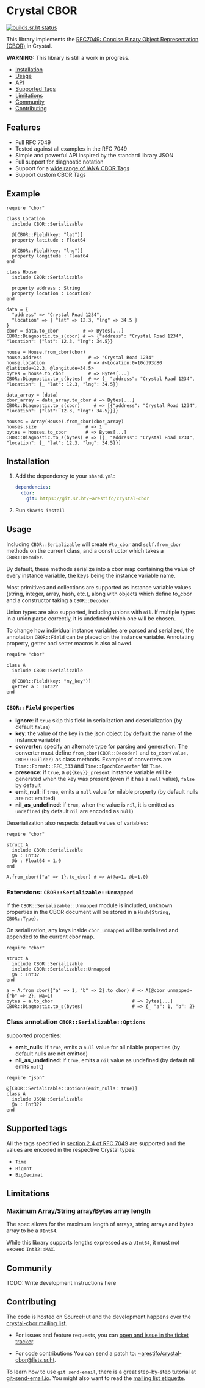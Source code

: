 # Crystal CBOR

[![builds.sr.ht status](https://builds.sr.ht/~arestifo/crystal-cbor.svg)](https://builds.sr.ht/~arestifo/crystal-cbor?)

This library implements the [RFC7049: Concise Binary Object Representation (CBOR)][rfc]
in Crystal.

**WARNING:** This library is still a work in progress.

- [Installation](#installation)
- [Usage](#usage)
- [API](./docs/api.md)
- [Supported Tags](#supported-tags)
- [Limitations](#limitations)
- [Community](#community)
- [Contributing](#contributing)

## Features

- Full RFC 7049
- Tested against all examples in the RFC 7049
- Simple and powerful API inspired by the standard library JSON
- Full support for diagnostic notation
- Support for a [wide range of IANA CBOR Tags](#supported-tags)
- Support custom CBOR Tags

## Example

```crystal
require "cbor"

class Location
  include CBOR::Serializable

  @[CBOR::Field(key: "lat")]
  property latitude : Float64

  @[CBOR::Field(key: "lng")]
  property longitude : Float64
end

class House
  include CBOR::Serializable

  property address : String
  property location : Location?
end

data = {
  "address" => "Crystal Road 1234",
  "location" => { "lat" => 12.3, "lng" => 34.5 }
}
cbor = data.to_cbor         # => Bytes[...]
CBOR::Diagnostic.to_s(cbor) # => {"address": "Crystal Road 1234", "location": {"lat": 12.3, "lng": 34.5}}

house = House.from_cbor(cbor)
house.address                 # => "Crystal Road 1234"
house.location                # => #<Location:0x10cd93d80 @latitude=12.3, @longitude=34.5>
bytes = house.to_cbor         # => Bytes[...]
CBOR::Diagnostic.to_s(bytes)  # => {_ "address": "Crystal Road 1234", "location": {_ "lat": 12.3, "lng": 34.5}}

data_array = [data]
cbor_array = data_array.to_cbor # => Bytes[...]
CBOR::Diagnostic.to_s(cbor)     # => [{"address": "Crystal Road 1234", "location": {"lat": 12.3, "lng": 34.5}}]}

houses = Array(House).from_cbor(cbor_array)
houses.size                  # => 1
bytes = houses.to_cbor       # => Bytes[...]
CBOR::Diagnostic.to_s(bytes) # => [{_ "address": "Crystal Road 1234", "location": {_ "lat": 12.3, "lng": 34.5}}]
```

## Installation

1. Add the dependency to your `shard.yml`:

   ```yaml
   dependencies:
     cbor:
       git: https://git.sr.ht/~arestifo/crystal-cbor
   ```

2. Run `shards install`

## Usage

Including `CBOR::Serializable` will create `#to_cbor` and `self.from_cbor` methods
on the current class, and a constructor which takes a `CBOR::Decoder`.

By default, these methods serialize into a cbor map containing the value of
every instance variable, the keys being the instance variable name.

Most primitives and collections are supported as instance variable values (string,
integer, array, hash, etc.), along with objects which define to_cbor and a
constructor taking a `CBOR::Decoder`.

Union types are also supported, including unions with `nil`. If multiple types
in a union parse correctly, it is undefined which one will be chosen.

To change how individual instance variables are parsed and serialized,
the annotation `CBOR::Field` can be placed on the instance variable.
Annotating property, getter and setter macros is also allowed.

```crystal
require "cbor"

class A
  include CBOR::Serializable

  @[CBOR::Field(key: "my_key")]
  getter a : Int32?
end
```

### `CBOR::Field` properties

- **ignore**: if `true` skip this field in serialization and deserialization
  (by default `false`)
- **key**: the value of the key in the json object (by default the name of the
  instance variable)
- **converter**: specify an alternate type for parsing and generation.
  The converter must define `from_cbor(CBOR::Decoder)` and
  `to_cbor(value, CBOR::Builder)` as class methods. Examples of converters are
  `Time::Format::RFC_333` and `Time::EpochConverter` for `Time`.
- **presence**: if `true`, a `@{{key}}_present` instance variable will be generated
  when the key was present (even if it has a `null` value), `false` by default
- **emit_null**: if `true`, emits a `null` value for nilable property
  (by default nulls are not emitted)
- **nil_as_undefined**: if `true`, when the value is `nil`, it is emitted as
  `undefined` (by default `nil` are encoded as `null`)

Deserialization also respects default values of variables:

```
require "cbor"

struct A
  include CBOR::Serializable
  @a : Int32
  @b : Float64 = 1.0
end

A.from_cbor({"a" => 1}.to_cbor) # => A(@a=1, @b=1.0)
```

### Extensions: `CBOR::Serializable::Unmapped`

If the `CBOR::Serializable::Unmapped` module is included, unknown properties in
the CBOR document will be stored in a `Hash(String, CBOR::Type)`.

On serialization, any keys inside `cbor_unmapped` will be serialized and appended
to the current cbor map.

```
require "cbor"

struct A
  include CBOR::Serializable
  include CBOR::Serializable::Unmapped
  @a : Int32
end

a = A.from_cbor({"a" => 1, "b" => 2}.to_cbor) # => A(@cbor_unmapped={"b" => 2}, @a=1)
bytes = a.to_cbor                             # => Bytes[...]
CBOR::Diagnostic.to_s(bytes)                  # => {_ "a": 1, "b": 2}
```

### Class annotation `CBOR::Serializable::Options`

supported properties:

- **emit_nulls**: if `true`, emits a `null` value for all nilable properties
  (by default nulls are not emitted)
- **nil_as_undefined**: if `true`, emits a `nil` value as undefined
  (by default nil emits `null`)

```
require "json"

@[CBOR::Serializable::Options(emit_nulls: true)]
class A
  include JSON::Serializable
  @a : Int32?
end
```

## Supported tags

All the tags specified in [section 2.4 of RFC 7049][rfc-tags] are supported
and the values are encoded in the respective Crystal types:

- `Time`
- `BigInt`
- `BigDecimal`

## Limitations

### Maximum Array/String array/Bytes array length

The spec allows for the maximum length of arrays, string arrays and bytes array
to be a `UInt64`.

While this library supports lengths expressed as a `UInt64`, it must not exceed
`Int32::MAX`.

## Community

TODO: Write development instructions here

## Contributing

The code is hosted on SourceHut and the development happens over the
[crystal-cbor mailing list][mailing-list].

- For issues and feature requests, you can [open and issue in the ticket tracker][tickets].

- For code contributions You can send a patch to: [~arestifo/crystal-cbor@lists.sr.ht](mailto:~arestifo/crystal-cbor@lists.sr.ht).

To learn how to use `git send-email`, there is a great step-by-step tutorial
at [git-send-email.io](https://git-send-email.io/).
You might also want to read the [mailing list etiquette](https://man.sr.ht/lists.sr.ht/etiquette.md).

[rfc]: https://tools.ietf.org/html/rfc7049
[rfc-tags]: https://tools.ietf.org/html/rfc7049#section-2.4
[mailing-list]: https://lists.sr.ht/~arestifo/crystal-cbor
[tickets]: https://todo.sr.ht/~arestifo/crystal-cbor
